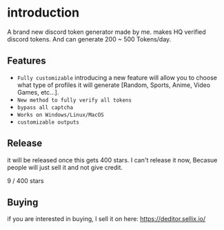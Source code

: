 # introduction

A brand new discord token generator made by me. makes HQ verified discord tokens. And can generate 200 ~ 500 Tokens/day.
## Features

* `Fully customizable` introducing a new feature will allow you to choose what type of profiles it will generate [Random, Sports, Anime, Video Games, etc...].
* `New method to fully verify all tokens`
* `bypass all captcha`
* `Works on Windows/Linux/MacOS`
* `customizable outputs`
## Release
it will be released once this gets 400 stars.
I can't release it now, Becasue people will just sell it and not give credit. 

9 / 400 stars

## Buying

if you are interested in buying, I sell it on here: https://deditor.sellix.io/
